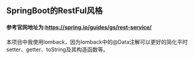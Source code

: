 ## SpringBoot的RestFul风格

#### 参考官网地址为:https://spring.io/guides/gs/rest-service/
本项目中我使用lomback，因为lomback中的@Data注解可以更好的简化平时setter、getter、toString及其构造函数等。




